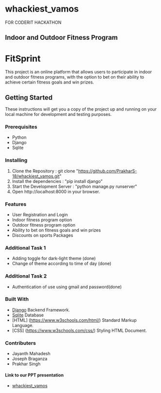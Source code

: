 # whackiest_vamos
FOR CODERIT HACKATHON

## Indoor and Outdoor Fitness Program
# FitSprint
This project is an online platform that allows users to participate in indoor and outdoor fitness programs, with the option to bet on their ability to achieve certain fitness goals and win prizes.

## Getting Started
These instructions will get you a copy of the project up and running on your local machine for development and testing purposes.

### Prerequisites
* Python
* Django
* Sqlite

### Installing
1.  Clone the Repository : git clone "https://github.com/PrakharS-18/whackiest_vamos.git"
2.  Install the dependencies : "pip install django"
3.  Start the Development Server : "python manage.py runserver"
4.  Open http://localhost:8000 in your browser.

### Features
* User Registration and Login
* Indoor fitness program option
* Outdoor fitness program option
* Ability to bet on fitness goals and win prizes
* Discounts on sports Packages

### Additional Task 1
* Adding toggle for dark-light theme (done)
* Change of theme according to time of day (done)

### Additional Task 2
* Authentication of use using gmail and password(done)



### Built With

* [Django](https://www.djangoproject.com/) Backend Framework.
* [Sqlite](https://sqlite.org/index.html) Database
* [HTML] (https://www.w3schools.com/html/) Standard Markup Language.
* [CSS] (https://www.w3schools.com/css/) Styling HTML Document.

### Contributers
* Jayanth Mahadesh
* Joseph Braganza
* Prakhar Singh

#### Link to our PPT presentation
* [whackiest_vamos](https://docs.google.com/presentation/d/1X_eCBIlas4nPd1oXK08-mzN5F4JOH3HampO1FuwAIUc/edit?usp=sharing)


